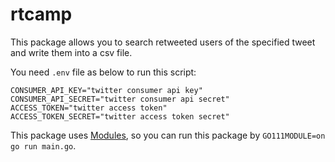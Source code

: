 rtcamp
===

This package allows you to search retweeted users of the specified tweet and write them into a csv file.

You need `.env` file as below to run this script:

```
CONSUMER_API_KEY="twitter consumer api key"
CONSUMER_API_SECRET="twitter consumer api secret"
ACCESS_TOKEN="twitter access token"
ACCESS_TOKEN_SECRET="twitter access token secret"
```

This package uses [Modules](https://github.com/golang/go/wiki/Modules), so you can run this package by `GO111MODULE=on go run main.go`.